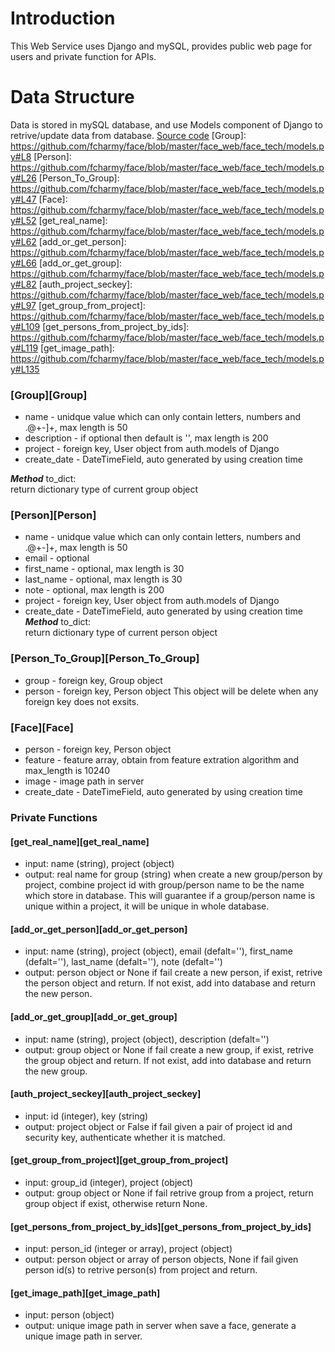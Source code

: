 # Introduction
  This Web Service uses Django and mySQL, provides public web page for users and private function for APIs.
 
# Data Structure
  Data is stored in mySQL database, and use Models component of Django to retrive/update data from database. 
  [Source code](https://github.com/fcharmy/face/blob/master/face_web/face_tech/models.py)
  [Group]: https://github.com/fcharmy/face/blob/master/face_web/face_tech/models.py#L8
  [Person]: https://github.com/fcharmy/face/blob/master/face_web/face_tech/models.py#L26
  [Person_To_Group]: https://github.com/fcharmy/face/blob/master/face_web/face_tech/models.py#L47
  [Face]: https://github.com/fcharmy/face/blob/master/face_web/face_tech/models.py#L52
  [get_real_name]: https://github.com/fcharmy/face/blob/master/face_web/face_tech/models.py#L62
  [add_or_get_person]: https://github.com/fcharmy/face/blob/master/face_web/face_tech/models.py#L66
  [add_or_get_group]: https://github.com/fcharmy/face/blob/master/face_web/face_tech/models.py#L82
  [auth_project_seckey]: https://github.com/fcharmy/face/blob/master/face_web/face_tech/models.py#L97
  [get_group_from_project]: https://github.com/fcharmy/face/blob/master/face_web/face_tech/models.py#L109
  [get_persons_from_project_by_ids]: https://github.com/fcharmy/face/blob/master/face_web/face_tech/models.py#L119
  [get_image_path]: https://github.com/fcharmy/face/blob/master/face_web/face_tech/models.py#L135
  
### [Group][Group]
 * name - unidque value which can only contain letters, numbers and .@+-]+, max length is 50
 * description - if optional then default is '', max length is 200
 * project - foreign key, User object from auth.models of Django
 * create_date - DateTimeField, auto generated by using creation time

 _**Method**_ to_dict:  
  return dictionary type of current group object
    
### [Person][Person]
 * name - unidque value which can only contain letters, numbers and .@+-]+, max length is 50   
 * email - optional
 * first_name - optional, max length is 30  
 * last_name - optional, max length is 30  
 * note - optional, max length is 200  
 * project - foreign key, User object from auth.models of Django  
 * create_date - DateTimeField, auto generated by using creation time  
 _**Method**_ to_dict:  
  return dictionary type of current person object
    
### [Person_To_Group][Person_To_Group]
 * group - foreign key, Group object
 * person - foreign key, Person object
 This object will be delete when any foreign key does not exsits.

### [Face][Face]
 * person - foreign key, Person object
 * feature - feature array, obtain from feature extration algorithm and max_length is 10240
 * image - image path in server
 * create_date - DateTimeField, auto generated by using creation time  

### Private Functions
#### [get_real_name][get_real_name]
 * input: name (string), project (object)
 * output: real name for group (string)
 when create a new group/person by project, combine project id with group/person name to be the name which store in database. This will guarantee if a group/person name is unique within a project, it will be unique in whole database.
 
#### [add_or_get_person][add_or_get_person]
 * input: name (string), project (object), email (defalt=''), first_name (defalt=''), last_name (defalt=''), note (defalt='')
 * output: person object or None if fail
 create a new person, if exist, retrive the person object and return. If not exist, add into database and return the new person.
 
#### [add_or_get_group][add_or_get_group]
 * input: name (string), project (object), description (defalt='')
 * output: group object or None if fail
 create a new group, if exist, retrive the group object and return. If not exist, add into database and return the new group.
 
#### [auth_project_seckey][auth_project_seckey]
 * input: id (integer), key (string)
 * output: project object or False if fail
 given a pair of project id and security key, authenticate whether it is matched.

#### [get_group_from_project][get_group_from_project]
 * input: group_id (integer), project (object)
 * output: group object or None if fail
 retrive group from a project, return group object if exist, otherwise return None.

#### [get_persons_from_project_by_ids][get_persons_from_project_by_ids]
 * input: person_id (integer or array), project (object)
 * output: person object or array of person objects, None if fail
 given person id(s) to retrive person(s) from project and return.


#### [get_image_path][get_image_path]
 * input: person (object)
 * output: unique image path in server
 when save a face, generate a unique image path in server.
